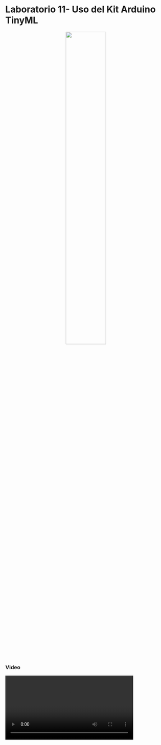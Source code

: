 # Laboratorio 11- Uso del Kit Arduino TinyML
<p align="center">
<img src="https://github.com/jorgemedina2804/Grupo-11-Introduccion-a-Senhales-Biomedica/assets/111662394/31391b98-6493-4d2b-86a2-dac82a324c45" width="50%"> 

### Video 
<video src="https://github.com/jorgemedina2804/Grupo-11-Introduccion-a-Senhales-Biomedica/assets/111662394/3f2269b3-e58c-4731-82b5-e798f4fd2af7" width="400" >
### Entrenamiento del modelo de ML
### Dataset usado en el entrenamiento del modelo de Machine Learning
[Dataset usado para el entrenamiento del modelo de Machine Learning](https://github.com/jorgemedina2804/Grupo-11-Introduccion-a-Senhales-Biomedica/tree/main/ISB/Laboratorios/L11_TinyML/Dataset)
